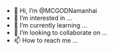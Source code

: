 - 👋 Hi, I’m @MCGODNamanhai
- 👀 I’m interested in ...
- 🌱 I’m currently learning ...
- 💞️ I’m looking to collaborate on ...
- 📫 How to reach me ...

<!---
MCGODNamanhai/MCGODNamanhai is a ✨ special ✨ repository because its `README.md` (this file) appears on your GitHub profile.
You can click the Preview link to take a look at your changes.
--->
